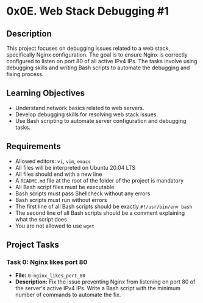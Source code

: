 # 0x0E. Web Stack Debugging #1

## Description

This project focuses on debugging issues related to a web stack, specifically Nginx configuration. The goal is to ensure Nginx is correctly configured to listen on port 80 of all active IPv4 IPs. The tasks involve using debugging skills and writing Bash scripts to automate the debugging and fixing process.

## Learning Objectives

- Understand network basics related to web servers.
- Develop debugging skills for resolving web stack issues.
- Use Bash scripting to automate server configuration and debugging tasks.

## Requirements

- Allowed editors: `vi`, `vim`, `emacs`
- All files will be interpreted on Ubuntu 20.04 LTS
- All files should end with a new line
- A `README.md` file at the root of the folder of the project is mandatory
- All Bash script files must be executable
- Bash scripts must pass Shellcheck without any errors
- Bash scripts must run without errors
- The first line of all Bash scripts should be exactly `#!/usr/bin/env bash`
- The second line of all Bash scripts should be a comment explaining what the script does
- You are not allowed to use `wget`

## Project Tasks

### Task 0: Nginx likes port 80

- **File:** `0-nginx_likes_port_80`
- **Description:** Fix the issue preventing Nginx from listening on port 80 of the server's active IPv4 IPs. Write a Bash script with the minimum number of commands to automate the fix.
